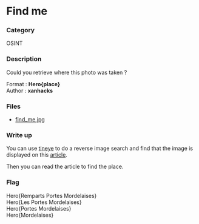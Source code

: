 # Find me

### Category

OSINT

### Description

Could you retrieve where this photo was taken ?

Format : **Hero{place}**<br>
Author : **xanhacks**

### Files

- [find_me.jpg](find_me.jpg)

### Write up

You can use [tineye](https://tineye.com/) to do a reverse image search and find that the image is displayed on this [article](https://www.20minutes.fr/rennes/1956403-20161107-rennes-remparts-portes-mordelaises-bientot-classes-monuments-historiques).

Then you can read the article to find the place.

### Flag

Hero{Remparts Portes Mordelaises}<br>
Hero{Les Portes Mordelaises}<br>
Hero{Portes Mordelaises}<br>
Hero{Mordelaises}
